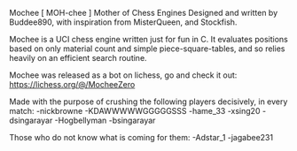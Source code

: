 Mochee [ MOH-chee ]
Mother of Chess Engines
Designed and written by Buddee890, with inspiration from MisterQueen, and Stockfish.

Mochee is a UCI chess engine written just for fun in C. It evaluates positions based on only material count and simple piece-square-tables, and so relies heavily on an efficient search routine.

Mochee was released as a bot on lichess, go and check it out: https://lichess.org/@/MocheeZero

Made with the purpose of crushing the following players decisively, in every match:
    -nickbrowne
    -KDAWWWWWGGGGGSSS
    -hame_33
    -xsing20
    -dsingarayar
    -Hogbellyman
    -bsingarayar

Those who do not know what is coming for them:
    -Adstar_1
    -jagabee231